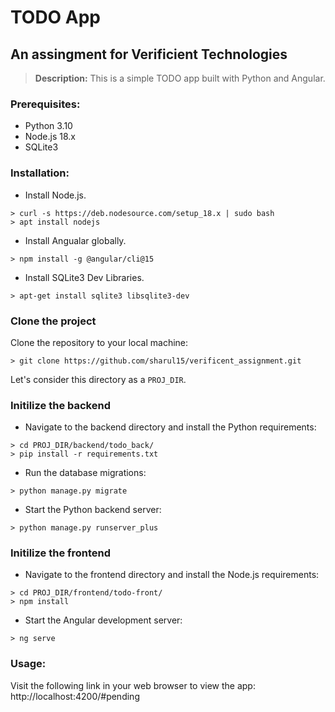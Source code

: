 # TODO App

## An assingment for Verificient Technologies

> **Description:** This is a simple TODO app built with Python and Angular.

### Prerequisites:

- Python 3.10
- Node.js 18.x
- SQLite3

### Installation:

- Install Node.js.

```
> curl -s https://deb.nodesource.com/setup_18.x | sudo bash
> apt install nodejs
```

- Install Angualar globally.

```
> npm install -g @angular/cli@15
```

- Install SQLite3 Dev Libraries.

```
> apt-get install sqlite3 libsqlite3-dev
```

### Clone the project

Clone the repository to your local machine:

```
> git clone https://github.com/sharul15/verificent_assignment.git
```

Let's consider this directory as a `PROJ_DIR`.

### Initilize the backend

- Navigate to the backend directory and install the Python requirements:

```
> cd PROJ_DIR/backend/todo_back/
> pip install -r requirements.txt
```

- Run the database migrations:

```
> python manage.py migrate
```

- Start the Python backend server:

```
> python manage.py runserver_plus
```

### Initilize the frontend

- Navigate to the frontend directory and install the Node.js requirements:

```
> cd PROJ_DIR/frontend/todo-front/
> npm install
```

- Start the Angular development server:

```
> ng serve
```

### Usage:

Visit the following link in your web browser to view the app:
http://localhost:4200/#pending
